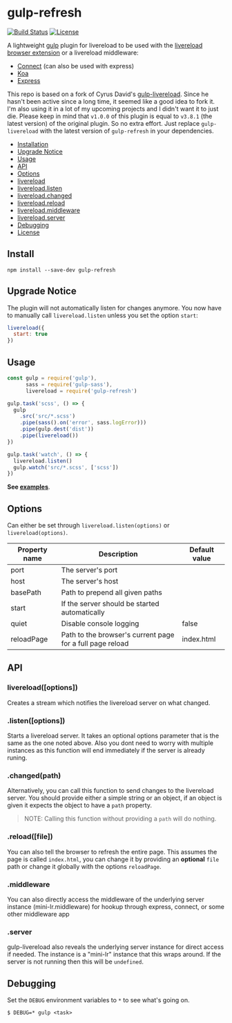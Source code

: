 # gulp-refresh

[![Build Status](https://travis-ci.org/leo/gulp-refresh.svg?branch=master)](https://travis-ci.org/leo/gulp-refresh)
[![License](https://img.shields.io/npm/l/gulp-refresh.svg)](LICENSE.md)

A lightweight [gulp](https://github.com/gulpjs/gulp) plugin for livereload to be used with the [livereload browser extension](http://livereload.com/extensions/) or a livereload middleware:

- [Connect](https://github.com/intesso/connect-livereload) (can also be used with express)
- [Koa](https://github.com/yosuke-furukawa/koa-livereload)
- [Express](https://www.npmjs.com/package/express-livereload)

This repo is based on a fork of Cyrus David's [gulp-livereload](https://github.com/vohof/gulp-livereload). Since he hasn't been active since a long time, it seemed like a good idea to fork it. I'm also using it in a lot of my upcoming projects and I didn't want it to just die. Please keep in mind that `v1.0.0` of this plugin is equal to `v3.8.1` (the latest version) of the original plugin. So no extra effort. Just replace `gulp-livereload` with the latest version of `gulp-refresh` in your dependencies.

- [Installation](#install)
- [Upgrade Notice](#upgrade-notice)
- [Usage](#usage)
- [API](#api--variables)
 - [Options](#options-optional)
 - [livereload](#livereloadoptions)
 - [livereload.listen](#livereloadlistenoptions)
 - [livereload.changed](#livereloadchangedpath)
 - [livereload.reload](#livereloadreloadfile)
 - [livereload.middleware](#livereloadmiddleware)
 - [livereload.server](#livereloadserver)
- [Debugging](#debugging)
- [License](#license)

Install
---

```
npm install --save-dev gulp-refresh
```

## Upgrade Notice

The plugin will not automatically listen for changes anymore. You now have to manually call `livereload.listen` unless you set the option `start`:

```js
livereload({
  start: true
})
```

## Usage

```js
const gulp = require('gulp'),
      sass = require('gulp-sass'),
      livereload = require('gulp-refresh')

gulp.task('scss', () => {
  gulp
    .src('src/*.scss')
    .pipe(sass().on('error', sass.logError)))
    .pipe(gulp.dest('dist'))
    .pipe(livereload())
})

gulp.task('watch', () => {
  livereload.listen()
  gulp.watch('src/*.scss', ['scss'])
})
```

**See [examples](examples)**.

## Options

Can either be set through `livereload.listen(options)` or `livereload(options)`.

| Property name | Description                                               | Default value |
| ------------- | --------------------------------------------------------- | ------------- |
| port          | The server's port                                         |               |
| host          | The server's host                                         |               |
| basePath      | Path to prepend all given paths                           |               |
| start         | If the server should be started automatically             |               |
| quiet         | Disable console logging                                   | false         |
| reloadPage    | Path to the browser's current page for a full page reload | index.html    |

## API

### livereload([options])

Creates a stream which notifies the livereload server on what changed.

### .listen([options])

Starts a livereload server. It takes an optional options parameter that is the same as the one noted above. Also you dont need to worry with multiple instances as this function will end immediately if the server is already runing.

### .changed(path)

Alternatively, you can call this function to send changes to the livereload server. You should provide either a simple string or an object, if an object is given it expects the object to have a `path` property.

> NOTE: Calling this function without providing a `path` will do nothing.

### .reload([file])

You can also tell the browser to refresh the entire page. This assumes the page is called `index.html`, you can change it by providing an **optional** `file` path or change it globally with the options `reloadPage`.

### .middleware

You can also directly access the middleware of the underlying server instance (mini-lr.middleware) for hookup through express, connect, or some other middleware app

### .server

gulp-livereload also reveals the underlying server instance for direct access if needed. The instance is a "mini-lr" instance that this wraps around. If the server is not running then this will be `undefined`.

## Debugging

Set the `DEBUG` environment variables to `*` to see what's going on.

```
$ DEBUG=* gulp <task>
```
